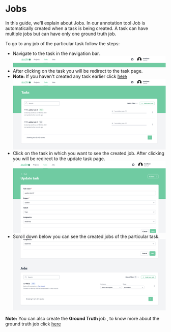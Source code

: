 
# Jobs

In this guide, we'll explain about Jobs. In our annotation tool Job is automatically created when a task is being created. A task can have multiple jobs but can have only one ground truth job.

To go to any job of the particular task follow the steps:

- Navigate to the task in the navigation bar.
![alt text](../assets/task-appbar-new.png)
- After clicking on the task you will be redirect to the task page.
- **Note:** If you haven't created any task earlier click [here](./tasks.md)
![alt text](../assets/task-page-new.png)
- Click on the task in which you want to see the created job. After clicking you will be redirect to the update task page.
![alt text](../assets/update-task-page.png)
- Scroll down below you can see the created jobs of the particular task.
![alt text](../assets/task-jobs.png)

**Note:** You can also create the **Ground Truth** job , to know more about the ground truth job click [here](./groundTruthJob.md)

